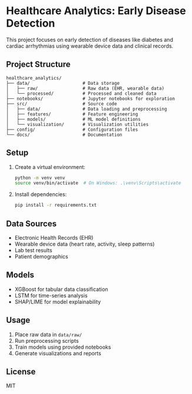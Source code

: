 # Healthcare Analytics: Early Disease Detection

This project focuses on early detection of diseases like diabetes and cardiac arrhythmias using wearable device data and clinical records.

## Project Structure

```
healthcare_analytics/
├── data/                    # Data storage
│   ├── raw/                 # Raw data (EHR, wearable data)
│   └── processed/           # Processed and cleaned data
├── notebooks/               # Jupyter notebooks for exploration
├── src/                     # Source code
│   ├── data/                # Data loading and preprocessing
│   ├── features/            # Feature engineering
│   ├── models/              # ML model definitions
│   └── visualization/       # Visualization utilities
├── config/                  # Configuration files
└── docs/                    # Documentation
```

## Setup

1. Create a virtual environment:
   ```bash
   python -m venv venv
   source venv/bin/activate  # On Windows: .\venv\Scripts\activate
   ```

2. Install dependencies:
   ```bash
   pip install -r requirements.txt
   ```

## Data Sources

- Electronic Health Records (EHR)
- Wearable device data (heart rate, activity, sleep patterns)
- Lab test results
- Patient demographics

## Models

- XGBoost for tabular data classification
- LSTM for time-series analysis
- SHAP/LIME for model explainability

## Usage

1. Place raw data in `data/raw/`
2. Run preprocessing scripts
3. Train models using provided notebooks
4. Generate visualizations and reports

## License

MIT
